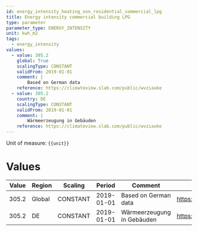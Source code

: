 ```yaml
---
id: energy_intensity_heating_non_residential_commercial_lpg
title: Energy intensity commercial building LPG
type: parameter
parameter_type: ENERGY_INTENSITY
unit: kwh_m2
tags:
  - energy_intensity
values:
  - value: 305.2
    global: True
    scalingType: CONSTANT
    validFrom: 2019-01-01
    comment: |
        Based on German data
    reference: https://climateview.slab.com/public/wvziauke
  - value: 305.2
    country: DE
    scalingType: CONSTANT
    validFrom: 2019-01-01
    comment: |
        Wärmeerzeugung in Gebäuden
    reference: https://climateview.slab.com/public/wvziauke
---
```



Unit of measure: `{{unit}}`


# Values


| Value | Region | Scaling | Period | Comment | Reference |
|-------|--------|---------|--------|---------|-----------|
| 305.2 | Global | CONSTANT | 2019-01-01 | Based on German data | https://climateview.slab.com/public/wvziauke |
| 305.2 | DE | CONSTANT | 2019-01-01 | Wärmeerzeugung in Gebäuden | https://climateview.slab.com/public/wvziauke |


